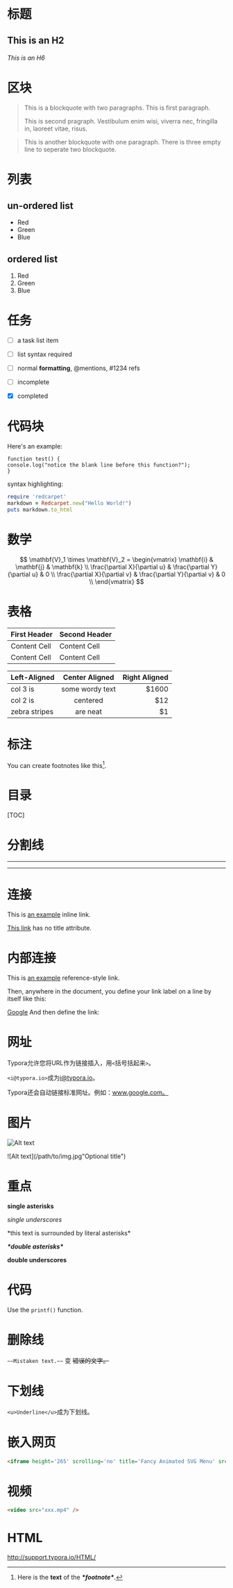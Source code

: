 # 标题

## This is an H2

###### This is an H6



# 区块



> This is a blockquote with two paragraphs. This is first paragraph.
>
> This is second pragraph. Vestibulum enim wisi, viverra nec, fringilla in, laoreet vitae, risus.



> This is another blockquote with one paragraph. There is three empty line to seperate two blockquote.



# 列表



## un-ordered list
*   Red
*   Green
*   Blue

## ordered list
1.  Red
2. 	Green
3.	Blue



# 任务



- [ ] a task list item
- [ ] list syntax required
- [ ] normal **formatting**, @mentions, #1234 refs
- [ ] incomplete
- [x] completed



# 代码块

Here's an example:

```
function test() {
console.log("notice the blank line before this function?");
}
```

syntax highlighting:
```ruby
require 'redcarpet'
markdown = Redcarpet.new("Hello World!")
puts markdown.to_html
```



# 数学


$$
\mathbf{V}_1 \times \mathbf{V}_2 =  \begin{vmatrix}
\mathbf{i} & \mathbf{j} & \mathbf{k} \\
\frac{\partial X}{\partial u} &  \frac{\partial Y}{\partial u} & 0 \\
\frac{\partial X}{\partial v} &  \frac{\partial Y}{\partial v} & 0 \\
\end{vmatrix}
$$




# 表格

| First Header | Second Header |
| ------------ | ------------- |
| Content Cell | Content Cell  |
| Content Cell | Content Cell  |



| Left-Aligned  | Center Aligned  | Right Aligned |
| :------------ | :-------------: | ------------: |
| col 3 is      | some wordy text |         $1600 |
| col 2 is      |    centered     |           $12 |
| zebra stripes |    are neat     |            $1 |





# 标注



You can create footnotes like this[^footnote].

[^footnote]: Here is the **text** of the ***\*footnote\****.





# 目录

[TOC]

# 分割线

***

---



# 连接

This is [an example](http://example.com/ "Title") inline link.

[This link](http://example.net/) has no title attribute.





# 内部连接



This is [an example][id] reference-style link.

Then, anywhere in the document, you define your link label on a line by itself like this:

[id]: http://example.com/  "Optional Title Here"





[Google][]
And then define the link:

[Google]: http://google.com/





# 网址

Typora允许您将URL作为链接插入，用`<`括号括起来`>`。

`<i@typora.io>`成为[i@typora.io](mailto:i@typora.io)。

Typora还会自动链接标准网址。例如：www.google.com。



# 图片

![Alt text](/path/to/img.jpg)

![Alt text](/path/to/img.jpg"Optional title")



# 重点

**single asterisks**

*_single underscores_*



\*this text is surrounded by literal asterisks\*



***\*double asterisks\****

**__double underscores__**



# 代码



Use the `printf()` function.



# 删除线

`~~Mistaken text.~~` 变 ~~错误的文字。~~



# 下划线

`<u>Underline</u>`成为下划线。



# 嵌入网页



```Markdown
<iframe height='265' scrolling='no' title='Fancy Animated SVG Menu' src='http://codepen.io/jeangontijo/embed/OxVywj/?height=265&theme-id=0&default-tab=css,result&embed-version=2' frameborder='no' allowtransparency='true' allowfullscreen='true' style='width: 100%;'></iframe>
```



# 视频

```Markdown
<video src="xxx.mp4" />
```



# HTML

http://support.typora.io/HTML/

